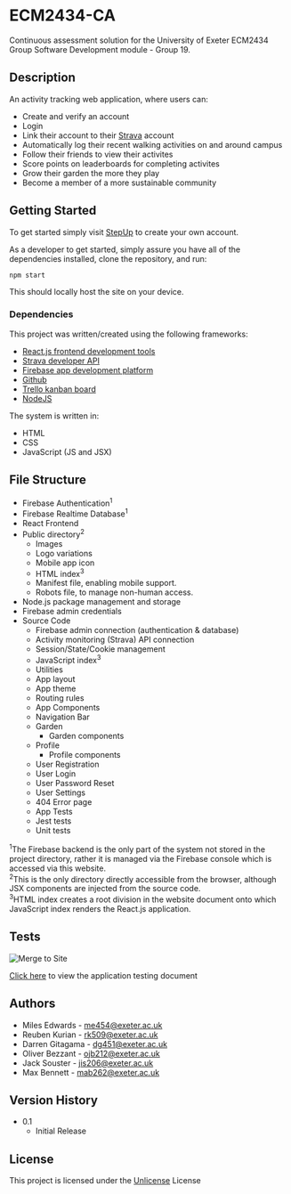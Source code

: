 # ECM2434-CA

Continuous assessment solution for the University of Exeter ECM2434 Group Software Development module - Group 19.

## Description

An activity tracking web application, where users can:
* Create and verify an account
* Login
* Link their account to their [Strava](https://www.strava.com/) account
* Automatically log their recent walking activities on and around campus
* Follow their friends to view their activites
* Score points on leaderboards for completing activites
* Grow their garden the more they play
* Become a member of a more sustainable community

## Getting Started

To get started simply visit [StepUp](https://ecm2434-group-project.web.app/) to create your own account.

As a developer to get started, simply assure you have all of the dependencies installed, clone the repository, and run:
```
npm start
```
This should locally host the site on your device.

### Dependencies

This project was written/created using the following frameworks:
* [React.js frontend development tools](https://react.dev/)
* [Strava developer API](https://developers.strava.com/)
* [Firebase app development platform](https://firebase.google.com/)
* [Github](https://github.com/oll-ie/ECM2434-CA)
* [Trello kanban board](https://trello.com/b/310tGNpy/kanban-ecm2434)
* [NodeJS](https://nodejs.org/en/)

The system is written in:
* HTML
* CSS
* JavaScript (JS and JSX)


## File Structure
*	Firebase Authentication<sup>1</sup>
*	Firebase Realtime Database<sup>1</sup>
*	React Frontend
  *	Public directory<sup>2</sup>
    *	Images
      *	Logo variations
      *	Mobile app icon
    *	HTML index<sup>3</sup>
    *	Manifest file, enabling mobile support.
    *	Robots file, to manage non-human access. 
  *	Node.js package management and storage
  *	Firebase admin credentials
  *	Source Code
    *	Firebase admin connection (authentication & database)
    *	Activity monitoring (Strava) API connection
    *	Session/State/Cookie management
    *	JavaScript index<sup>3</sup>
    *	Utilities
      *	App layout
      *	App theme
      *	Routing rules
    *	App Components
      *	Navigation Bar
      *	Garden
        *	Garden components
      *	Profile
        *	Profile components
      *	User Registration
      *	User Login
      *	User Password Reset
      *	User Settings
      *	404 Error page
    *	App Tests
      *	Jest tests
      *	Unit tests

<sup>1</sup>The Firebase backend is the only part of the system not stored in the project directory, rather it is managed via the Firebase console which is accessed via this website.  
<sup>2</sup>This is the only directory directly accessible from the browser, although JSX components are injected from the source code.  
<sup>3</sup>HTML index creates a root division in the website document onto which JavaScript index renders the React.js application.  

## Tests

![Merge to Site](https://github.com/oll-ie/ECM2434-CA/actions/workflows/firebase-hosting-merge.yml/badge.svg)

[Click here](https://universityofexeteruk-my.sharepoint.com/:x:/r/personal/mab262_exeter_ac_uk/Documents/ECM2434/StepUp_application_testing_doccument.xlsx?d=w178d1380b99b43e29f41bbb771c62c4f&csf=1&web=1&e=oOiRBO) to view the application testing document

## Authors

* Miles Edwards - me454@exeter.ac.uk
* Reuben Kurian - rk509@exeter.ac.uk
* Darren Gitagama - dg451@exeter.ac.uk
* Oliver Bezzant - ojb212@exeter.ac.uk
* Jack Souster - jis206@exeter.ac.uk
* Max Bennett - mab262@exeter.ac.uk

## Version History

* 0.1
    * Initial Release

## License

This project is licensed under the [Unlicense](https://unlicense.org/) License

